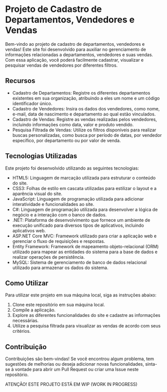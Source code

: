 <!DOCTYPE html>
<html>
<head>
  <meta charset="UTF-8">
</head>
<body>
  <h1>Projeto de Cadastro de Departamentos, Vendedores e Vendas</h1>
  
  <p>Bem-vindo ao projeto de cadastro de departamentos, vendedores e vendas! Este site foi desenvolvido para auxiliar no gerenciamento de informações relacionadas a departamentos, vendedores e suas vendas. Com essa aplicação, você poderá facilmente cadastrar, visualizar e pesquisar vendas de vendedores por diferentes filtros.</p>
  
  <h2>Recursos</h2>
  
  <ul>
    <li>Cadastro de Departamentos: Registre os diferentes departamentos existentes em sua organização, atribuindo a eles um nome e um código identificador único.</li>
    <li>Cadastro de Vendedores: Insira os dados dos vendedores, como nome, e-mail, data de nascimento e departamento ao qual estão vinculados.</li>
    <li>Cadastro de Vendas: Registre as vendas realizadas pelos vendedores, incluindo informações como data, valor e produto vendido.</li>
    <li>Pesquisa Filtrada de Vendas: Utilize os filtros disponíveis para realizar buscas personalizadas, como busca por período de datas, por vendedor específico, por departamento ou por valor de venda.</li>
  </ul>
  
  <h2>Tecnologias Utilizadas</h2>
  
  <p>Este projeto foi desenvolvido utilizando as seguintes tecnologias:</p>
  
  <ul>
    <li>HTML5: Linguagem de marcação utilizada para estruturar o conteúdo do site.</li>
    <li>CSS3: Folhas de estilo em cascata utilizadas para estilizar o layout e a aparência visual do site.</li>
    <li>JavaScript: Linguagem de programação utilizada para adicionar interatividade e funcionalidades ao site.</li>
    <li>C#: Linguagem de programação utilizada para desenvolver a lógica de negócio e a interação com o banco de dados.</li>
    <li>.NET: Plataforma de desenvolvimento que fornece um ambiente de execução unificado para diversos tipos de aplicativos, incluindo aplicativos web.</li>
    <li>ASP.NET Core MVC: Framework utilizado para criar a aplicação web e gerenciar o fluxo de requisições e respostas.</li>
    <li>Entity Framework: Framework de mapeamento objeto-relacional (ORM) utilizado para mapear as entidades do sistema para a base de dados e realizar operações de persistência.</li>
    <li>MySQL: Sistema de gerenciamento de banco de dados relacional utilizado para armazenar os dados do sistema.</li>
  </ul>
  
  <h2>Como Utilizar</h2>
  
  <p>Para utilizar este projeto em sua máquina local, siga as instruções abaixo:</p>
  
  <ol>
    <li>Clone este repositório em sua máquina local.</li>
    <li>Compile a aplicação.</li>
    <li>Explore as diferentes funcionalidades do site e cadastre as informações necessárias.</li>
    <li>Utilize a pesquisa filtrada para visualizar as vendas de acordo com seus critérios.</li>
  </ol>
  
  <h2>Contribuição</h2>
  
  <p>Contribuições são bem-vindas! Se você encontrou algum problema, tem sugestões de melhorias ou deseja adicionar novas funcionalidades, sinta-se à vontade para abrir um Pull Request ou criar uma Issue neste repositório.</p>

  <p>ATENÇÃO! ESTE PROJETO ESTÁ EM WIP (WORK IN PROGRESS)</p>

